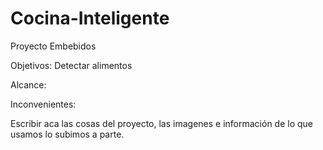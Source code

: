 # Cocina-Inteligente
Proyecto Embebidos

Objetivos: Detectar alimentos

Alcance:

Inconvenientes:


Escribir aca las cosas del proyecto, las imagenes e información de lo que usamos lo subimos a parte.
